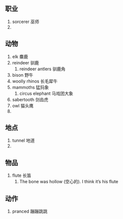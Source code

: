 
## 职业
1. sorcerer 巫师
2. 
## 动物
1. elk 麋鹿
2. reindeer 驯鹿
	1. reindeer antlers 驯鹿角
3. bison 野牛
4. woolly rhinos 长毛犀牛
5. mammoths 猛犸象
	1. circus elephant 马戏团大象
6. sabertooth 剑齿虎
7. owl 猫头鹰
8. 
## 地点
1. tunnel 地道
2. 
## 物品
1. flute 长笛
	1. The bone was hollow (空心的). I think it’s his flute

## 动作
1. pranced 蹦蹦跳跳


